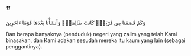 ##### 11

<span class="ayah">وَكَمْ قَصَمْنَا مِن قَرْيَةٍۢ كَانَتْ ظَالِمَةًۭ وَأَنشَأْنَا بَعْدَهَا قَوْمًا ءَاخَرِينَ</span>

<span class="ayah_translation">Dan berapa banyaknya (penduduk) negeri yang zalim yang teIah Kami binasakan, dan Kami adakan sesudah mereka itu kaum yang lain (sebagai penggantinya).</span>

